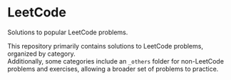 # LeetCode

Solutions to popular LeetCode problems.

This repository primarily contains solutions to LeetCode problems, organized by category.  
Additionally, some categories include an `_others` folder for non-LeetCode problems and exercises, allowing a broader set of problems to practice.
